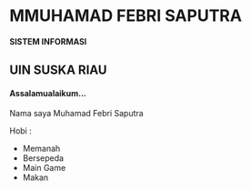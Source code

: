 # MMUHAMAD FEBRI SAPUTRA
#### SISTEM INFORMASI
## UIN SUSKA RIAU

#### Assalamualaikum...

Nama saya Muhamad Febri Saputra

Hobi :
- Memanah
- Bersepeda
- Main Game
- Makan

